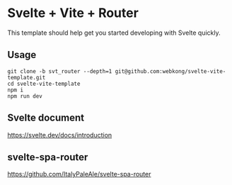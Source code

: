 # Svelte + Vite + Router

This template should help get you started developing with Svelte quickly.

## Usage

```shell
git clone -b svt_router --depth=1 git@github.com:webkong/svelte-vite-template.git
cd svelte-vite-template
npm i
npm run dev
```

## Svelte document

<https://svelte.dev/docs/introduction>

## svelte-spa-router

<https://github.com/ItalyPaleAle/svelte-spa-router>
